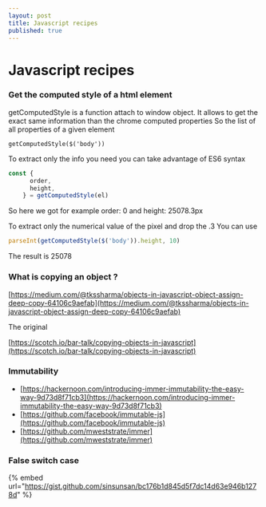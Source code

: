 ```yaml
---
layout: post
title: Javascript recipes
published: true
---
```


# Javascript recipes

### Get the computed style of a html element

getComputedStyle is a function attach to window object. It allows to get the exact same information than the chrome computed properties So the list of all properties of a given element

`getComputedStyle($('body'))`

To extract only the info you need you can take advantage of ES6 syntax

```javascript
const {
      order,
      height,
    } = getComputedStyle(el)
```

So here we got for example order: 0 and height: 25078.3px

To extract only the numerical value of the pixel and drop the .3 You can use

```javascript
parseInt(getComputedStyle($('body')).height, 10)
```

The result is 25078

### What is copying an  object ?

[https://medium.com/@tkssharma/objects-in-javascript-object-assign-deep-copy-64106c9aefab](https://medium.com/@tkssharma/objects-in-javascript-object-assign-deep-copy-64106c9aefab)

The original

[https://scotch.io/bar-talk/copying-objects-in-javascript](https://scotch.io/bar-talk/copying-objects-in-javascript)

### Immutability

* [https://hackernoon.com/introducing-immer-immutability-the-easy-way-9d73d8f71cb3](https://hackernoon.com/introducing-immer-immutability-the-easy-way-9d73d8f71cb3)
* [https://github.com/facebook/immutable-js](https://github.com/facebook/immutable-js)
* [https://github.com/mweststrate/immer](https://github.com/mweststrate/immer)

### False switch case 

{% embed url="https://gist.github.com/sinsunsan/bc176b1d845d5f7dc14d63e946b1278d" %}





